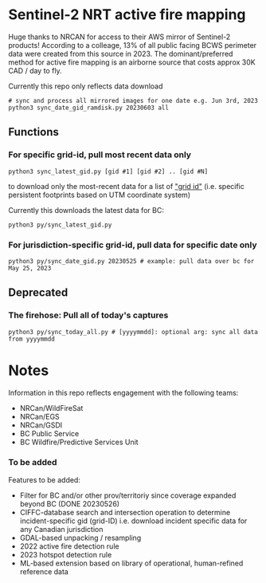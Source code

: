 # Sentinel-2 NRT active fire mapping
Huge thanks to NRCAN for access to their AWS mirror of Sentinel-2 products! According to a colleage, 13% of all public facing BCWS perimeter data were created from this source in 2023. The dominant/preferred method for active fire mapping is an airborne source that costs approx 30K CAD / day to fly. 

Currently this repo only reflects data download 
```
# sync and process all mirrored images for one date e.g. Jun 3rd, 2023
python3 sync_date_gid_ramdisk.py 20230603 all 
```
## Functions
### For specific grid-id, pull most recent data only
```
python3 sync_latest_gid.py [gid #1] [gid #2] .. [gid #N]
```
to download only the most-recent data for a list of ["grid id"](https://eatlas.org.au/data/uuid/f7468d15-12be-4e3f-a246-b2882a324f59) (i.e. specific persistent footprints based on UTM coordinate system)

Currently this downloads the latest data for BC:
```
python3 py/sync_latest_gid.py
```

### For jurisdiction-specific grid-id, pull data for specific date only
```
python3 py/sync_date_gid.py 20230525 # example: pull data over bc for May 25, 2023
```

## Deprecated
### The firehose: Pull all of today's captures
```
python3 py/sync_today_all.py # [yyyymmdd]: optional arg: sync all data from yyyymmdd
```
# Notes
Information in this repo reflects engagement with the following teams:
* NRCan/WildFireSat
* NRCan/EGS
* NRCan/GSDI
* BC Public Service
* BC Wildfire/Predictive Services Unit 

### To be added
Features to be added:
* Filter for BC and/or other prov/territoriy since coverage expanded beyond BC (DONE 20230526)
* CIFFC-database search and intersection operation to determine incident-specific gid (grid-ID) i.e. download incident specific data for any Canadian jurisdiction
* GDAL-based unpacking / resampling
* 2022 active fire detection rule
* 2023 hotspot detection rule
* ML-based extension based on library of operational, human-refined reference data
